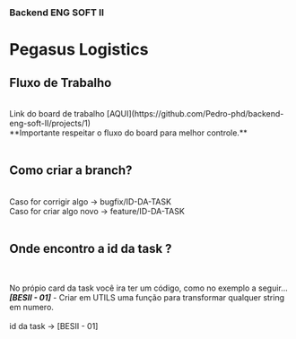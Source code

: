 ### Backend ENG SOFT II 

# Pegasus Logistics


## Fluxo de Trabalho

<br>
Link do board de trabalho [AQUI](https://github.com/Pedro-phd/backend-eng-soft-II/projects/1) <br>
**Importante respeitar o fluxo do board para melhor controle.** <br>
<br>

## Como criar a branch?

<br>
Caso for corrigir algo -> bugfix/ID-DA-TASK<br>
Caso for criar algo novo -> feature/ID-DA-TASK<br>
<br>

## Onde encontro a id da task ?
<br>

No própio card da task você ira ter um código, como no exemplo a seguir...<br> 
***[BESII - 01]*** - Criar em UTILS uma função para transformar qualquer string em numero. <br> <br>
id da task -> [BESII - 01]